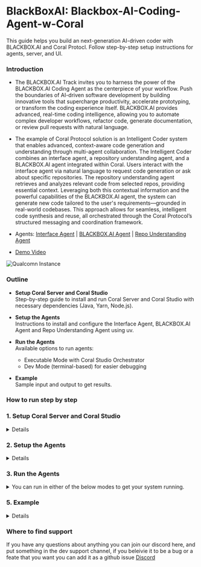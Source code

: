 # BlackBoxAI: Blackbox-AI-Coding-Agent-w-Coral

This guide helps you build an next-generation AI-driven coder with BLACKBOX.AI and Coral Protocl. Follow step-by-step setup instructions for agents, server, and UI.

### Introduction

- The BLACKBOX.AI Track invites you to harness the power of the BLACKBOX.AI Coding Agent as the centerpiece of your workflow. Push the boundaries of AI-driven software development by building innovative tools that supercharge productivity, accelerate prototyping, or transform the coding experience itself. BLACKBOX.AI provides advanced, real-time coding intelligence, allowing you to automate complex developer workflows, refactor code, generate documentation, or review pull requests with natural language.

- The example of Coral Protocol solution is an Intelligent Coder system that enables advanced, context-aware code generation and understanding through multi-agent collaboration. The Intelligent Coder combines an interface agent, a repository understanding agent, and a BLACKBOX.AI agent integrated within Coral. Users interact with the interface agent via natural language to request code generation or ask about specific repositories. The repository understanding agent retrieves and analyzes relevant code from selected repos, providing essential context. Leveraging both this contextual information and the powerful capabilities of the BLACKBOX.AI agent, the system can generate new code tailored to the user's requirements—grounded in real-world codebases. This approach allows for seamless, intelligent code synthesis and reuse, all orchestrated through the Coral Protocol’s structured messaging and coordination framework.
- Agents: [Interface Agent](https://github.com/Coral-Protocol/Coral-Interface-Agent) | [BLACKBOX.AI Agent]([Coral-BlackboxAI-Agent](https://github.com/Coral-Protocol/Coral-BlackboxAI-Agent)) | [Repo Understanding Agent](https://github.com/Coral-Protocol/Coral-RepoUnderstanding-Agent) 
- [Demo Video](https://drive.google.com/file/d/1yE9p_h9-WMPu_lb21q-GR84gkiZbhqXu/view?usp=sharing)

![Qualcomn Instance](images/Monzo_agent_new.png)  

### Outline

- **Setup Coral Server and Coral Studio**  
  Step-by-step guide to install and run Coral Server and Coral Studio with necessary dependencies (Java, Yarn, Node.js).

- **Setup the Agents**  
  Instructions to install and configure the Interface Agent, BLACKBOX.AI Agent and Repo Understanding Agent using uv.

- **Run the Agents**  
  Available options to run agents:
  - Executable Mode with Coral Studio Orchestrator  
  - Dev Mode (terminal-based) for easier debugging  

- **Example**  
  Sample input and output to get results.


### How to run step by step

### 1. Setup Coral Server and Coral Studio

<details>

- To setup the [Coral Server](https://github.com/Coral-Protocol/coral-server) and [Coral Studio UI](https://github.com/Coral-Protocol/coral-studio), follow the steps given in repository to install.

- In order to test if both are working, open the same instance in two terminals and run both simultaneously.

```bash
# run studio
yarn dev
```
- You will see both running like this simultaneously if succesful and should be able to access Coral Studio from your browser.

![Coral Server and Studio Running](images/server-studio.png)

- On Coral Studio, ensure the connection to Coral Server.

![Coral Server and Studio Connection UI](images/coral-connection.png)

<details>

<summary>Install Java if UNAVAILABLE in order to run Coral Server</summary>

Install Java

```bash

# Apt update
sudo apt update

# Install the JDK
sudo apt install openjdk-17-jdk

# Check version
java -version
```

Run Coral Server

```bash

./gradlew run

```

</details>

<details>

<summary>Install Yarn if UNAVAILABLE in order to run Coral Studio</summary>

Install Yarn

```bash
# Download and install nvm:
curl -o- https://raw.githubusercontent.com/nvm-sh/nvm/v0.40.3/install.sh | bash

# in lieu of restarting the shell
\. "$HOME/.nvm/nvm.sh"

# Download and install Node.js:
nvm install 22

# Verify the Node.js version:
node -v # Should print "v22.17.0".
nvm current # Should print "v22.17.0".

# Download and install Yarn:
corepack enable yarn

# Verify Yarn version:
yarn -v

# Install from yarn
yarn install

# Allow port for eternal access
sudo ufw allow 5173

```

Run Coral Studio

```bash

yarn dev

```

</details>

</details>

### 2. Setup the Agents

<details>  

- Terminate the Coral Server and Coral Studio connections from above and start below steps.
- In this example, we are using the agents: [Interface Agent](https://github.com/Coral-Protocol/Coral-Interface-Agent),[BLACKBOX.AI Agent]([Coral-BlackboxAI-Agent](https://github.com/Coral-Protocol/Coral-BlackboxAI-Agent)), and [Repo Understanding Agent](https://github.com/Coral-Protocol/Coral-RepoUnderstanding-Agent) .  
- Please click on the link and set up the agents by following the setup instructions in the repository.  
- Check the output below to see how the terminal will look after succesfull installation, keep in mind the directory you are at while doing `uv sync`.


</details>

### 3. Run the Agents

<details>

<summary>You can run in either of the below modes to get your system running.</summary>

#### 1. Executable Mode

<details>

- The Executable Mode is part of the Coral Protocol Orchestrator which works with [Coral Studio UI](https://github.com/Coral-Protocol/coral-studio).  

- Checkout: [How to Build a Multi-Agent System with Awesome Open Source Agents using Coral Protocol](https://github.com/Coral-Protocol/existing-agent-sessions-tutorial-private-temp).  

- Update the file: `coral-server/src/main/resources/application.yaml` with the details below. 

```bash
# replace "root" with YOUR/PROJECT/DIRECTORY if different

applications:
  - id: "app"
    name: "Default Application"
    description: "Default application for testing"
    privacyKeys:
      - "default-key"
      - "public"
      - "priv"

registry:
  interface:
    options:
      - name: "API_KEY"
        type: "string"
        description: "API key for the service"
    runtime:
      type: "executable"
      command: ["bash", "-c", "/root/Coral-Interface-Agent/run_agent.sh main.py"]
      environment:
        - name: "API_KEY"
          from: "API_KEY"
        - name: "MODEL_NAME"
          value: "gpt-4.1"
        - name: "MODEL_PROVIDER"
          value: "openai"
        - name: "MODEL_TOKEN"
          value: "16000"
        - name: "MODEL_TEMPERATURE"
          value: "0.3"
          
  repo_understanding_agent:
    options:
      - name: "API_KEY"
        type: "string"
        description: "API key for the service"
      - name: "GITHUB_ACCESS_TOKEN"
        type: "string"
        description: "key for the github service"
    runtime:
      type: "executable"
      command: ["bash", "-c", "/root/Coral-RepoUnderstanding-Agent/run_agent.sh main.py"]
      environment:
        - name: "API_KEY"
          from: "API_KEY"
        - name: "GITHUB_ACCESS_TOKEN"
          from: "GITHUB_ACCESS_TOKEN"
        - name: "MODEL_NAME"
          value: "gpt-4.1"
        - name: "MODEL_PROVIDER"
          value: "openai"
        - name: "MODEL_TOKEN"
          value: "16000"
        - name: "MODEL_TEMPERATURE"
          value: "0.3"

  blackboxai_agent:
    options:
      - name: "BLACKBOXAI_API_KEY"
        type: "string"
        description: "API key for the service"
    runtime:
      type: "executable"
      command: ["bash", "-c", "/root/Coral-BlackboxAI-Agent/run_agent.sh main.py"]
      environment:
        - name: "BLACKBOXAI_API_KEY"
          from: "BLACKBOXAI_API_KEY"
        - name: "BLACKBOXAI_URL"
          value: "https://api.blackbox.ai"
        - name: "MODEL_NAME"
          value: "blackboxai/openai/gpt-4.1"
```

- Run the [Coral Server](https://github.com/Coral-Protocol/coral-server) and [Coral Studio](https://github.com/Coral-Protocol/coral-studio). 

- You do not need to set up the `.env` in the project directory for running in this mode; it will be captured through the variables below.  

- After the agents are loaded properly, you will see "3 agents" connected. Proceed ahead with "Select Session", add the agents, api key and esure to add both the Custom Tools to the Interface Agent.

![Vultr Instance](images/agent-connected.png)  

</details>

#### 2. Dev Mode

<details>

- The Dev Mode allows the Coral Server and all agents to be seaprately running on each terminal without UI support.  

- Ensure that the [Coral Server](https://github.com/Coral-Protocol/coral-server) is running on your system and run below commands in separate terminals.

- Ensure that you have setup the `.env` file with required keys.  

Run the Interface Agent

```bash
# cd to directory
cd Coral-Interface-Agent

# Run the agent using `uv`:
uv run python main.py
```

Run the RepoUnderstanding Agent

```bash
# cd to directory
cd Coral-RepoUnderstanding-Agent

# Run the agent using `uv`:
uv run python main.py
```

Run the BLACKBOX.AI Agent

```bash
# cd to directory
cd Coral-BlackboxAI-Agent-Agent

# Run the agent using `uv`:
uv run python main.py
```

</details>

</details>


### 5. Example

<details>

```bash
# Input:
Question: Could you please call repo understanding agent to retrieve the completed code of agent implementation on the main branch of Coral-Protocol/Coral-Monzo-Agent, keep it, and send the completed code to balckbox ai agent, ask it to take this as an example, then create an agent that is able to run on coral server with functionality of a simple calculator (add number)

# Output:
Answer: Thank you for sharing the code. Here is an example of a simple addition agent for Coral Server, following the structure, event loop, and integration style from your provided `main.py`. This agent exposes a single tool `add_numbers(a: int, b: int) -&gt; int`, and uses the same Coral tool patterns:

import asyncio
import os
import json
import logging
from langchain_mcp_adapters.client import MultiServerMCPClient
from langchain.prompts import ChatPromptTemplate
from langchain.agents import create_tool_calling_agent, AgentExecutor
from langchain.chat_models import init_chat_model
from langchain_core.tools import tool
from dotenv import load_dotenv
import urllib.parse
from datetime import datetime
import traceback

# Setup logging
logging.basicConfig(level=logging.INFO, format=&quot;%(asctime)s - %(levelname)s - %(message)s&quot;)
logger = logging.getLogger(__name__)

# Load environment variables
load_dotenv()

base_url = os.getenv(&quot;CORAL_SSE_URL&quot;)
agentID = os.getenv(&quot;CORAL_AGENT_ID&quot;)

params = {
    &quot;agentId&quot;: agentID,
    &quot;agentDescription&quot;: &quot;An agent that simply adds two numbers using the add_numbers(a, b) tool. Only use the provided tools!&quot;
}
query_string = urllib.parse.urlencode(params)
MCP_SERVER_URL = f&quot;{base_url}?{query_string}&quot;

def get_tools_description(tools):
    return &quot;\n&quot;.join(f&quot;Tool: {t.name}, Schema: {json.dumps(t.args).replace('{', '{{').replace('}', '}}')}&quot; for t in tools)

@tool
def add_numbers(a: int, b: int) -&gt; dict:
    &quot;&quot;&quot;
    Adds two integers and returns the result.

    Args:
        a (int): The first number.
        b (int): The second number.
    Returns:
        dict: The sum as `result`.
    &quot;&quot;&quot;
    return {&quot;result&quot;: a + b}

async def create_addition_agent(client, tools):
    prompt = ChatPromptTemplate.from_messages([
        (&quot;system&quot;, f&quot;&quot;&quot;You are `addition_agent`, responsible only for adding two numbers with add_numbers(a, b). You must only use the provided tools to fulfill user requests. Your workflow:\n\n1. Use wait_for_mentions(timeoutMs=60000) to wait for instructions.\n2. When a mention is received, record threadId and senderId (NEVER forget these two).\n3. Read the user's message and extract the numbers to add.\n4. Call add_numbers(a, b) with them.\n5. Generate a clear, direct reply with the result.\n6. If error, reply 'error'.\n7. Use send_message(senderId=..., mentions=[senderId], threadId=..., content=&quot;your answer&quot;) to reply.\n8. Always respond to the user.\n9. Wait 2 seconds and go back to step 1.\n\nTools: {get_tools_description(tools)}&quot;),
        (&quot;placeholder&quot;, &quot;{history}&quot;),
        (&quot;placeholder&quot;, &quot;{agent_scratchpad}&quot;)
    ])

    model = init_chat_model(
        model=os.getenv(&quot;MODEL&quot;),
        model_provider=os.getenv(&quot;LLM_MODEL_PROVIDER&quot;),
        api_key=os.getenv(&quot;API_KEY&quot;),
        temperature=0.3,
        max_tokens=32768
    )
    agent = create_tool_calling_agent(model, tools, prompt)
    return AgentExecutor(agent=agent, tools=tools, verbose=True)

async def main():
    CORAL_SERVER_URL = f&quot;{base_url}?{query_string}&quot;
    logger.info(f&quot;Connecting to Coral Server: {CORAL_SERVER_URL}&quot;)

    client = MultiServerMCPClient(
        connections={
            &quot;coral&quot;: {
                &quot;transport&quot;: &quot;sse&quot;,
                &quot;url&quot;: CORAL_SERVER_URL,
                &quot;timeout&quot;: 600,
                &quot;sse_read_timeout&quot;: 600,
            }
        }
    )
    logger.info(&quot;Coral Server Connection Established&quot;)

    tools = await client.get_tools()
    coral_tool_names = [
        &quot;list_agents&quot;,
        &quot;create_thread&quot;,
        &quot;add_participant&quot;,
        &quot;remove_participant&quot;,
        &quot;close_thread&quot;,
        &quot;send_message&quot;,
        &quot;wait_for_mentions&quot;,
    ]
    tools = [tool for tool in tools if tool.name in coral_tool_names]
    tools += [add_numbers]

    logger.info(f&quot;Tools Description:\n{get_tools_description(tools)}&quot;)

    agent_executor = await create_addition_agent(client, tools)

    while True:
        try:
            logger.info(&quot;Starting new agent invocation&quot;)
            await agent_executor.ainvoke({&quot;agent_scratchpad&quot;: []})
            logger.info(&quot;Completed agent invocation, restarting loop&quot;)
            await asyncio.sleep(1)
        except Exception as e:
            logger.error(f&quot;Error in agent loop: {str(e)}&quot;)
            logger.error(traceback.format_exc())
            await asyncio.sleep(5)

if __name__ == &quot;__main__&quot;:
    asyncio.run(main())

Let me know if you'd like this as a file, or need further customization!
```

</details>

</details>


### Where to find support 

If you have any questions about anything you can join our discord here, and put something in the dev support channel, if you beleivie it to be a bug or a feate that you want you can add it as a github issue [Discord](https://discord.com/invite/Xjm892dtt3)


